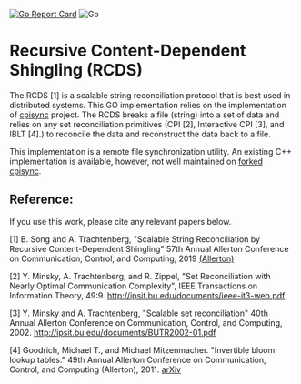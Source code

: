 [![Go Report Card](https://goreportcard.com/badge/github.com/String-Reconciliation-Ditributed-System/RCDS_GO)](https://goreportcard.com/report/github.com/String-Reconciliation-Ditributed-System/RCDS_GO)
![Go](https://github.com/String-Reconciliation-Ditributed-System/RCDS_GO/workflows/Go/badge.svg)

# Recursive Content-Dependent Shingling (RCDS)
The RCDS [1] is a scalable string reconciliation protocol that is best used in distributed systems. This GO 
implementation relies on the implementation of [cpisync](https://github.com/trachten/cpisync) project. The RCDS 
breaks a file (string) into a set of data and relies on any set reconciliation primitives (CPI [2], Interactive 
CPI [3], and IBLT [4].) to reconcile the data and reconstruct the data back to a file. 

This implementation is a remote file synchronization utility. An existing C++ implementation is available, however, not 
well maintained on [forked cpisync](https://github.com/Bowenislandsong/cpisync). 

## Reference:
If you use this work, please cite any relevant papers below.

[1] B. Song and A. Trachtenberg, "Scalable String Reconciliation by Recursive Content-Dependent Shingling"
      57th Annual Allerton Conference on Communication, Control, and Computing, 2019 
      [(Allerton)](https://proceedings.allerton.csl.illinois.edu/media/files/0073.pdf)  
 
[2] Y. Minsky, A. Trachtenberg, and R. Zippel,
     "Set Reconciliation with Nearly Optimal Communication Complexity",
     IEEE Transactions on Information Theory, 49:9.
     <http://ipsit.bu.edu/documents/ieee-it3-web.pdf>
     
[3] Y. Minsky and A. Trachtenberg,
     "Scalable set reconciliation"
     40th Annual Allerton Conference on Communication, Control, and Computing, 2002.
     <http://ipsit.bu.edu/documents/BUTR2002-01.pdf>
     

[4] Goodrich, Michael T., and Michael Mitzenmacher. "Invertible bloom lookup tables." 49th Annual Allerton Conference
 on Communication, Control, and Computing (Allerton), 2011. [arXiv](https://arxiv.org/abs/1101.2245)

